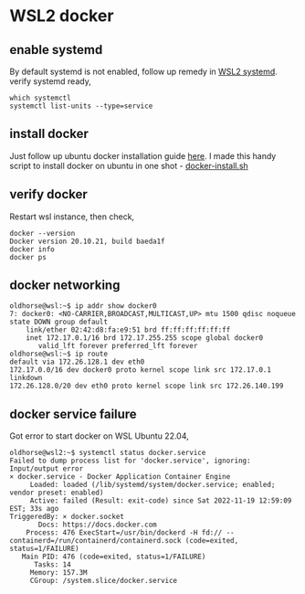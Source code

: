 # WSL2 docker 
## enable systemd 
By default systemd is not enabled, follow up remedy in [WSL2 systemd](./WSL2%20systemd.md).
verify systemd ready,
```
which systemctl 
systemctl list-units --type=service
```
## install docker 
Just follow up ubuntu docker installation guide [here](https://docs.docker.com/engine/install/ubuntu). 
I made this handy script to install docker on ubuntu in one shot - [docker-install.sh](https://github.com/robertluwang/miniguide-nativecloud/blob/main/k8s%20script/docker-install.sh)
## verify docker
Restart wsl instance, then check,
```
docker --version 
Docker version 20.10.21, build baeda1f
docker info
docker ps 
```
## docker networking
```
oldhorse@wsl:~$ ip addr show docker0
7: docker0: <NO-CARRIER,BROADCAST,MULTICAST,UP> mtu 1500 qdisc noqueue state DOWN group default 
    link/ether 02:42:d8:fa:e9:51 brd ff:ff:ff:ff:ff:ff
    inet 172.17.0.1/16 brd 172.17.255.255 scope global docker0
       valid_lft forever preferred_lft forever
oldhorse@wsl:~$ ip route
default via 172.26.128.1 dev eth0 
172.17.0.0/16 dev docker0 proto kernel scope link src 172.17.0.1 linkdown
172.26.128.0/20 dev eth0 proto kernel scope link src 172.26.140.199
```
## docker service failure
Got error to start docker on WSL Ubuntu 22.04, 
```
oldhorse@wsl2:~$ systemctl status docker.service
Failed to dump process list for 'docker.service', ignoring: Input/output error
× docker.service - Docker Application Container Engine
     Loaded: loaded (/lib/systemd/system/docker.service; enabled; vendor preset: enabled)
     Active: failed (Result: exit-code) since Sat 2022-11-19 12:59:09 EST; 33s ago
TriggeredBy: × docker.socket
       Docs: https://docs.docker.com
    Process: 476 ExecStart=/usr/bin/dockerd -H fd:// --containerd=/run/containerd/containerd.sock (code=exited, status=1/FAILURE)
   Main PID: 476 (code=exited, status=1/FAILURE)
      Tasks: 14
     Memory: 157.3M
     CGroup: /system.slice/docker.service
```

